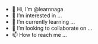 - 👋 Hi, I’m @learnnaga
- 👀 I’m interested in ...
- 🌱 I’m currently learning ...
- 💞️ I’m looking to collaborate on ...
- 📫 How to reach me ...

<!---
learnnaga/learnnaga is a ✨ special ✨ repository because its `README.md` (this file) appears on your GitHub profile.
You can click the Preview link to take a look at your changes.
--->
